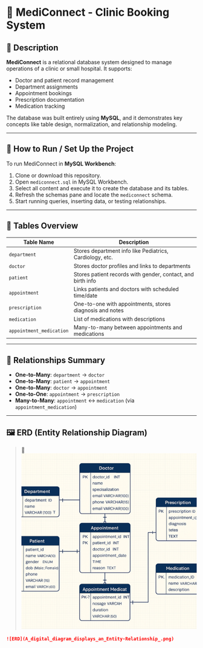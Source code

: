 # 🏥 MediConnect - Clinic Booking System

## 📖 Description

**MediConnect** is a relational database system designed to manage operations of a clinic or small hospital. It supports:

- Doctor and patient record management
- Department assignments
- Appointment bookings
- Prescription documentation
- Medication tracking

The database was built entirely using **MySQL**, and it demonstrates key concepts like table design, normalization, and relationship modeling.

---

## 🚀 How to Run / Set Up the Project

To run MediConnect in **MySQL Workbench**:

1. Clone or download this repository.
2. Open `mediconnect.sql` in MySQL Workbench.
3. Select all content and execute it to create the database and its tables.
4. Refresh the schemas pane and locate the `mediconnect` schema.
5. Start running queries, inserting data, or testing relationships.

---

## 🧱 Tables Overview

| Table Name              | Description                                                  |
|------------------------|--------------------------------------------------------------|
| `department`           | Stores department info like Pediatrics, Cardiology, etc.     |
| `doctor`               | Stores doctor profiles and links to departments              |
| `patient`              | Stores patient records with gender, contact, and birth info  |
| `appointment`          | Links patients and doctors with scheduled time/date          |
| `prescription`         | One-to-one with appointments, stores diagnosis and notes     |
| `medication`           | List of medications with descriptions                        |
| `appointment_medication` | Many-to-many between appointments and medications          |

---

## 🔗 Relationships Summary

- **One-to-Many**: `department` → `doctor`
- **One-to-Many**: `patient` → `appointment`
- **One-to-Many**: `doctor` → `appointment`
- **One-to-One**: `appointment` → `prescription`
- **Many-to-Many**: `appointment` ↔ `medication` (via `appointment_medication`)

---

## 🖼️ ERD (Entity Relationship Diagram)

> 📌 ![alt text](<clinical ERD.png>)

```markdown
![ERD](A_digital_diagram_displays_an_Entity-Relationship_.png)
